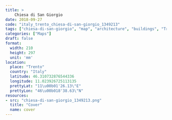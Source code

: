 ```yaml
---
title: > 
    Chiesa di San Giorgio
date: 2018-09-27
code: "italy_trento_chiesa-di-san-giorgio_1349213"
tags: ["chiesa-di-san-giorgio", "map", "architecture", "buildings", "Trento", "Italy"]
categories: ["Maps"]
draft: false
format:
  width: 210
  height: 297
  unit: 'mm'
location:
  place: "Trento"
  country: "Italy"
  latitude: 46.310732876544336
  longitude: 11.023926725113135
  prettyLat: "11\u00b01'26.13\"E"
  prettyLon: "46\u00b018'38.63\"N"
resources:
- src: "chiesa-di-san-giorgio_1349213.png"
  title: "Cover"
  name: cover
---
```

